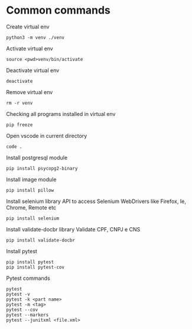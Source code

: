 # Common commands

Create virtual env
```
python3 -m venv ./venv

```

Activate virtual env
```
source <pwd>venv/bin/activate

```

Deactivate virtual env
```
deactivate

```

Remove virtual env
```
rm -r venv

```

Checking all programs installed in virtual env
```
pip freeze

```

Open vscode in current directory
```
code .

```

Install postgresql module 
```
pip install psycopg2-binary

```

Install image module 
```
pip install pillow

```

Install selenium library
API to access Selenium WebDrivers like Firefox, Ie, Chrome, Remote etc
```
pip install selenium

```

Install validate-docbr library
Validate CPF, CNPJ e CNS
```
pip install validate-docbr

```

Install pytest
```
pip install pytest
pip install pytest-cov

```

Pytest commands
```
pytest
pytest -v
pytest -k <part name>
pytest -m <tag>
pytest --cov
pytest --markers
pytest --junitxml <file.xml>

```
